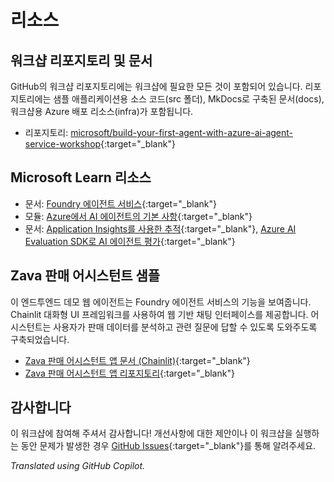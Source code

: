 # 리소스

## 워크샵 리포지토리 및 문서

GitHub의 워크샵 리포지토리에는 워크샵에 필요한 모든 것이 포함되어 있습니다. 리포지토리에는 샘플 애플리케이션용 소스 코드(src 폴더), MkDocs로 구축된 문서(docs), 워크샵용 Azure 배포 리소스(infra)가 포함됩니다.

* 리포지토리: [microsoft/build-your-first-agent-with-azure-ai-agent-service-workshop](https://github.com/microsoft/build-your-first-agent-with-azure-ai-agent-service-workshop){:target="_blank"}

## Microsoft Learn 리소스

* 문서: [Foundry 에이전트 서비스](https://learn.microsoft.com/azure/ai-services/agents/){:target="_blank"}
* 모듈: [Azure에서 AI 에이전트의 기본 사항](https://learn.microsoft.com/training/modules/ai-agent-fundamentals/){:target="_blank"}
* 문서: [Application Insights를 사용한 추적](https://learn.microsoft.com/azure/ai-services/agents/concepts/tracing){:target="_blank"}, [Azure AI Evaluation SDK로 AI 에이전트 평가](https://learn.microsoft.com/azure/ai-foundry/how-to/develop/agent-evaluate-sdk){:target="_blank"}

## Zava 판매 어시스턴트 샘플

이 엔드투엔드 데모 웹 에이전트는 Foundry 에이전트 서비스의 기능을 보여줍니다. Chainlit 대화형 UI 프레임워크를 사용하여 웹 기반 채팅 인터페이스를 제공합니다. 어시스턴트는 사용자가 판매 데이터를 분석하고 관련 질문에 답할 수 있도록 도와주도록 구축되었습니다.

* [Zava 판매 어시스턴트 앱 문서 (Chainlit)](https://azure-samples.github.io/Zava-sales-azure-openai-assistants-api/){:target="_blank"}
* [Zava 판매 어시스턴트 앱 리포지토리](https://github.com/Azure-Samples/Zava-sales-azure-openai-assistants-api){:target="_blank"}

## 감사합니다

이 워크샵에 참여해 주셔서 감사합니다! 개선사항에 대한 제안이나 이 워크샵을 실행하는 동안 문제가 발생한 경우 [GitHub Issues](https://github.com/microsoft/build-your-first-agent-with-azure-ai-agent-service-workshop/issues){:target="_blank"}를 통해 알려주세요.

*Translated using GitHub Copilot.*
